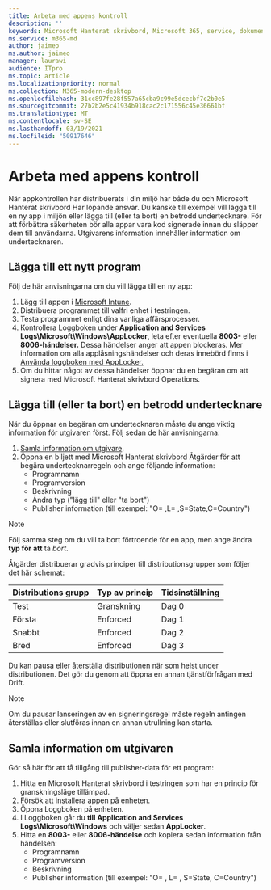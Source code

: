 ```yaml
---
title: Arbeta med appens kontroll
description: ''
keywords: Microsoft Hanterat skrivbord, Microsoft 365, service, dokumentation
ms.service: m365-md
author: jaimeo
ms.author: jaimeo
manager: laurawi
audience: ITpro
ms.topic: article
ms.localizationpriority: normal
ms.collection: M365-modern-desktop
ms.openlocfilehash: 31cc897fe28f557a65cba9c99e5dcecbf7c2b0e5
ms.sourcegitcommit: 27b2b2e5c41934b918cac2c171556c45e36661bf
ms.translationtype: MT
ms.contentlocale: sv-SE
ms.lasthandoff: 03/19/2021
ms.locfileid: "50917646"
---
```

# <a name="work-with-app-control"></a>Arbeta med appens kontroll

När appkontrollen har distribuerats i din miljö har både du och Microsoft Hanterat skrivbord Har löpande ansvar. Du kanske till exempel vill lägga till en ny app i miljön eller lägga till (eller ta bort) en betrodd undertecknare. För att förbättra säkerheten bör alla appar vara kod signerade innan du släpper dem till användarna. Utgivarens information innehåller information om undertecknaren.


## <a name="add-a-new-app"></a>Lägga till ett nytt program

Följ de här anvisningarna om du vill lägga till en ny app:

1. Lägg till appen i [Microsoft Intune](/mem/intune/apps/apps-win32-app-management).
2. Distribuera programmet till valfri enhet i testringen. 
3. Testa programmet enligt dina vanliga affärsprocesser. 
4. Kontrollera Loggboken under **Application and Services Logs\Microsoft\Windows\AppLocker**, leta efter eventuella **8003-** eller **8006-händelser.** Dessa händelser anger att appen blockeras. Mer information om alla applåsningshändelser och deras innebörd finns i [Använda loggboken med AppLocker.](/windows/security/threat-protection/windows-defender-application-control/applocker/using-event-viewer-with-applocker)
5. Om du hittar något av dessa händelser öppnar du en begäran om att signera med Microsoft Hanterat skrivbord Operations.

## <a name="add-or-remove-a-trusted-signer"></a>Lägga till (eller ta bort) en betrodd undertecknare

När du öppnar en begäran om undertecknaren måste du ange viktig information för utgivaren först. Följ sedan de här anvisningarna:

1. [Samla information om utgivare](#gather-publisher-details).
2. Öppna en biljett med Microsoft Hanterat skrivbord Åtgärder för att begära undertecknarregeln och ange följande information:  
    - Programnamn 
    - Programversion 
    - Beskrivning 
    - Ändra typ ("lägg till" eller "ta bort")  
    - Publisher information (till exempel: "O= <publisher name> ,L= <location> ,S=State,C=Country") 

> [!NOTE]
> Följ samma steg om du vill ta bort förtroende för en app, men ange ändra **typ för att** ta *bort*.

Åtgärder distribuerar gradvis principer till distributionsgrupper som följer det här schemat:


|Distributions grupp  |Typ av princip  |Tidsinställning  |
|---------|---------|---------|
|Test     |  Granskning       |  Dag 0       |
|Första     | Enforced        | Dag 1        |
|Snabbt     | Enforced        |  Dag 2       |
|Bred     | Enforced        |  Dag 3       |


Du kan pausa eller återställa distributionen när som helst under distributionen. Det gör du genom att öppna en annan tjänstförfrågan med Drift.

> [!NOTE]
> Om du pausar lanseringen av en signeringsregel måste regeln antingen återställas eller slutföras innan en annan utrullning kan starta.

## <a name="gather-publisher-details"></a>Samla information om utgivaren

Gör så här för att få tillgång till publisher-data för ett program:

1. Hitta en Microsoft Hanterat skrivbord i testringen som har en princip för granskningsläge tillämpad. 
2. Försök att installera appen på enheten.
3. Öppna Loggboken på enheten. 
4. I Loggboken går du **till Application and Services Logs\Microsoft\Windows** och väljer sedan **AppLocker**. 
5. Hitta en **8003-** eller **8006-händelse** och kopiera sedan information från händelsen: 
    - Programnamn 
    - Programversion 
    - Beskrivning 
    - Publisher information (till exempel: "O= <publisher name> , L= <location> , S=State, C=Country")